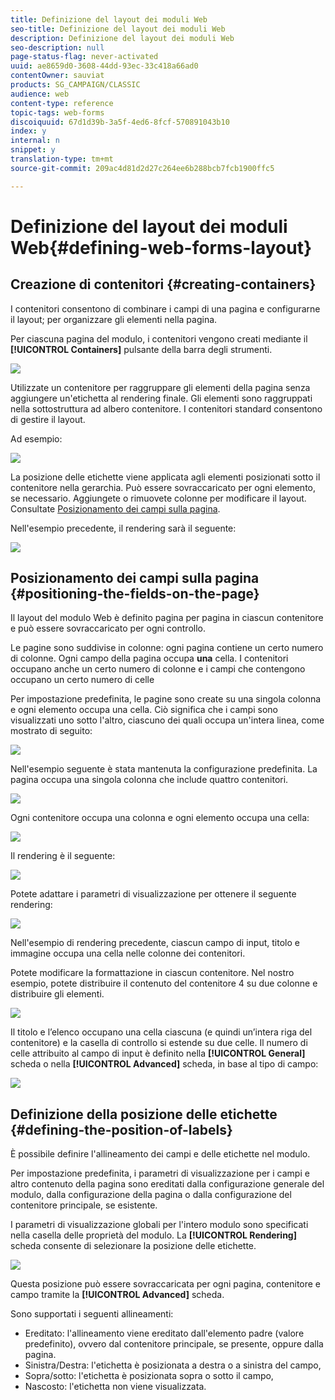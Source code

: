 ```yaml
---
title: Definizione del layout dei moduli Web
seo-title: Definizione del layout dei moduli Web
description: Definizione del layout dei moduli Web
seo-description: null
page-status-flag: never-activated
uuid: ae8659d0-3608-44dd-93ec-33c418a66ad0
contentOwner: sauviat
products: SG_CAMPAIGN/CLASSIC
audience: web
content-type: reference
topic-tags: web-forms
discoiquuid: 67d1d39b-3a5f-4ed6-8fcf-570891043b10
index: y
internal: n
snippet: y
translation-type: tm+mt
source-git-commit: 209ac4d81d2d27c264ee6b288bcb7fcb1900ffc5

---
```



# Definizione del layout dei moduli Web{#defining-web-forms-layout}

## Creazione di contenitori {#creating-containers}

I contenitori consentono di combinare i campi di una pagina e configurarne il layout; per organizzare gli elementi nella pagina.

Per ciascuna pagina del modulo, i contenitori vengono creati mediante il **[!UICONTROL Containers]** pulsante della barra degli strumenti.

![](assets/s_ncs_admin_survey_containers_add.png)

Utilizzate un contenitore per raggruppare gli elementi della pagina senza aggiungere un&#39;etichetta al rendering finale. Gli elementi sono raggruppati nella sottostruttura ad albero contenitore. I contenitori standard consentono di gestire il layout.

Ad esempio:

![](assets/s_ncs_admin_survey_containers_std_arbo.png)

La posizione delle etichette viene applicata agli elementi posizionati sotto il contenitore nella gerarchia. Può essere sovraccaricato per ogni elemento, se necessario. Aggiungete o rimuovete colonne per modificare il layout. Consultate [Posizionamento dei campi sulla pagina](#positioning-the-fields-on-the-page).

Nell&#39;esempio precedente, il rendering sarà il seguente:

![](assets/s_ncs_admin_survey_containers_std_ex.png)

## Posizionamento dei campi sulla pagina {#positioning-the-fields-on-the-page}

Il layout del modulo Web è definito pagina per pagina in ciascun contenitore e può essere sovraccaricato per ogni controllo.

Le pagine sono suddivise in colonne: ogni pagina contiene un certo numero di colonne. Ogni campo della pagina occupa **una** cella. I contenitori occupano anche un certo numero di colonne e i campi che contengono occupano un certo numero di celle

Per impostazione predefinita, le pagine sono create su una singola colonna e ogni elemento occupa una cella. Ciò significa che i campi sono visualizzati uno sotto l&#39;altro, ciascuno dei quali occupa un&#39;intera linea, come mostrato di seguito:

![](assets/s_ncs_admin_survey_container_ex.png)

Nell&#39;esempio seguente è stata mantenuta la configurazione predefinita. La pagina occupa una singola colonna che include quattro contenitori.

![](assets/s_ncs_admin_survey_container_ex0.png)

Ogni contenitore occupa una colonna e ogni elemento occupa una cella:

![](assets/s_ncs_admin_survey_container_ex0a.png)

Il rendering è il seguente:

![](assets/s_ncs_admin_survey_container_ex0_rend.png)

Potete adattare i parametri di visualizzazione per ottenere il seguente rendering:

![](assets/s_ncs_admin_survey_container_ex1_rend.png)

Nell&#39;esempio di rendering precedente, ciascun campo di input, titolo e immagine occupa una cella nelle colonne dei contenitori.

Potete modificare la formattazione in ciascun contenitore. Nel nostro esempio, potete distribuire il contenuto del contenitore 4 su due colonne e distribuire gli elementi.

![](assets/s_ncs_admin_survey_container_ex2_rend.png)

Il titolo e l’elenco occupano una cella ciascuna (e quindi un’intera riga del contenitore) e la casella di controllo si estende su due celle. Il numero di celle attribuito al campo di input è definito nella **[!UICONTROL General]** scheda o nella **[!UICONTROL Advanced]** scheda, in base al tipo di campo:

![](assets/s_ncs_admin_survey_container_ex2.png)

## Definizione della posizione delle etichette {#defining-the-position-of-labels}

È possibile definire l&#39;allineamento dei campi e delle etichette nel modulo.

Per impostazione predefinita, i parametri di visualizzazione per i campi e altro contenuto della pagina sono ereditati dalla configurazione generale del modulo, dalla configurazione della pagina o dalla configurazione del contenitore principale, se esistente.

I parametri di visualizzazione globali per l&#39;intero modulo sono specificati nella casella delle proprietà del modulo. La **[!UICONTROL Rendering]** scheda consente di selezionare la posizione delle etichette.

![](assets/s_ncs_admin_survey_label_position.png)

Questa posizione può essere sovraccaricata per ogni pagina, contenitore e campo tramite la **[!UICONTROL Advanced]** scheda.

Sono supportati i seguenti allineamenti:

* Ereditato: l&#39;allineamento viene ereditato dall&#39;elemento padre (valore predefinito), ovvero dal contenitore principale, se presente, oppure dalla pagina.
* Sinistra/Destra: l&#39;etichetta è posizionata a destra o a sinistra del campo,
* Sopra/sotto: l&#39;etichetta è posizionata sopra o sotto il campo,
* Nascosto: l&#39;etichetta non viene visualizzata.

